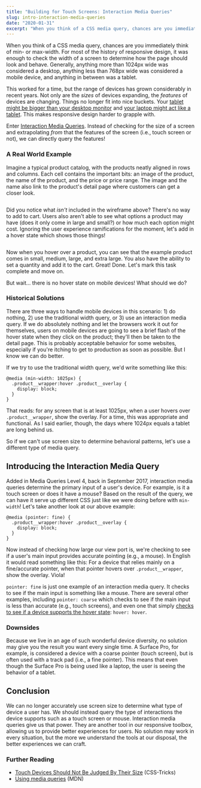 ```yaml
---
title: "Building for Touch Screens: Interaction Media Queries"
slug: intro-interaction-media-queries
date: "2020-01-31"
excerpt: "When you think of a CSS media query, chances are you immediately think of min- or max-width. For most of the history of responsive design, it was enough to check the width of a screen to determine how the page should look and behave. Generally, anything more than 1024px wide was considered a desktop, anything […]"
---
```


When you think of a CSS media query, chances are you immediately think of min- or max-width. For most of the history of responsive design, it was enough to check the width of a screen to determine how the page should look and behave. Generally, anything more than 1024px wide was considered a desktop, anything less than 768px wide was considered a mobile device, and anything in between was a tablet.

This worked for a time, but the range of devices has grown considerably in recent years. Not only are the _sizes_ of devices expanding, the _features_ of devices are changing. Things no longer fit into nice buckets. Your [tablet might be bigger than your desktop monitor](https://www.amazon.com/Samsung-Unlocked-Large-Display-Computer-Packaging/dp/B018WOFB5Y?ref_=fsclp_pl_dp_4) and [your laptop might act like a tablet](https://www.microsoft.com/en-us/p/surface-book-2/8mcpzjjcc98c?activetab=pivot%3aoverviewtab). This makes responsive design harder to grapple with.

Enter [Interaction Media Queries](https://developer.mozilla.org/en-US/docs/Web/CSS/@media/pointer). Instead of checking for the size of a screen and extrapolating _from_ that the features of the screen (i.e., touch screen or not), we can directly query the features!

### A Real World Example

Imagine a typical product catalog, with the products neatly aligned in rows and columns. Each cell contains the important bits: an image of the product, the name of the product, and the price or price range. The image and the name also link to the product's detail page where customers can get a closer look.

<figure>
  <img src="/images/interaction_example-1024x675.png" alt="" />
</figure>

Did you notice what _isn't_ included in the wireframe above? There's no way to add to cart. Users also aren't able to see what options a product may have (does it only come in large and small?) or how much each option might cost. Ignoring the user experience ramifications for the moment, let's add in a hover state which shows those things!

<figure>
  <img src="/images/interaction_example-hover-1024x675.png" alt="" />
</figure>

Now when you hover over a product, you can see that the example product comes in small, medium, large, and extra large. You also have the ability to set a quantity and add it to the cart. Great! Done. Let's mark this task complete and move on.

But wait... there is no hover state on mobile devices! What should we do?

### Historical Solutions

There are three ways to handle mobile devices in this scenario: 1) do nothing, 2) use the traditional width query, or 3) use an interaction media query. If we do absolutely nothing and let the browsers work it out for themselves, users on mobile devices are going to see a brief flash of the hover state when they click on the product; they'll then be taken to the detail page. This is probably acceptable behavior for some websites, especially if you're itching to get to production as soon as possible. But I know we can do better.

If we try to use the traditional width query, we'd write something like this:

```
@media (min-width: 1025px) {
  .product__wrapper:hover .product__overlay {
    display: block;
  }
}
```

That reads: for any screen that is at least 1025px, when a user hovers over `.product__wrapper`, show the overlay. For a time, this was appropriate and functional. As I said earlier, though, the days where 1024px equals a tablet are long behind us.

So if we can't use screen size to determine behavioral patterns, let's use a different type of media query.

## Introducing the Interaction Media Query

Added in Media Queries Level 4, back in September 2017, interaction media queries determine the primary input of a user's device. For example, is it a touch screen or does it have a mouse? Based on the result of the query, we can have it serve up different CSS just like we were doing before with `min-width`! Let's take another look at our above example:

```
@media (pointer: fine) {
  .product__wrapper:hover .product__overlay {
    display: block;
  }
}
```

Now instead of checking how large our view port is, we're checking to see if a user's main input provides accurate pointing (e.g., a mouse). In English it would read something like this: For a device that relies mainly on a fine/accurate pointer, when that pointer hovers over `.product__wrapper`, show the overlay. Viola!

`pointer: fine` is just one example of an interaction media query. It checks to see if the main input is something like a mouse. There are several other examples, including `pointer: coarse` which checks to see if the main input is less than accurate (e.g., touch screens), and even one that simply [checks to see if a device supports the hover state](https://developer.mozilla.org/en-US/docs/Web/CSS/@media/hover): `hover: hover`.

### Downsides

Because we live in an age of such wonderful device diversity, no solution may give you the result you want every single time. A Surface Pro, for example, is considered a device with a coarse pointer (touch screen), but is often used with a track pad (i.e., a fine pointer). This means that even though the Surface Pro is being used like a laptop, the user is seeing the behavior of a tablet.

## Conclusion

We can no longer accurately use screen size to determine what type of device a user has. We should instead query the type of interactions the device supports such as a touch screen or mouse. Interaction media queries give us that power. They are another tool in our responsive toolbox, allowing us to provide better experiences for users. No solution may work in every situation, but the more we understand the tools at our disposal, the better experiences we can craft.

### Further Reading

- [Touch Devices Should Not Be Judged By Their Size](https://css-tricks.com/touch-devices-not-judged-size/) (CSS-Tricks)
- [Using media queries](https://developer.mozilla.org/en-US/docs/Web/CSS/Media_Queries/Using_media_queries) (MDN)
